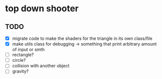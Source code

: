 # top down shooter
## TODO
- [x] migrate code to make the shaders for the triangle in its own class/file
- [x] make utils class for debugging -> something that print arbitrary amount of input or smth
- [ ] rectangle?
- [ ] circle?
- [ ] collision with another object
- [ ] gravity?
